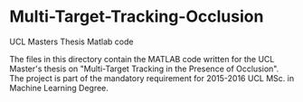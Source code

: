 # Multi-Target-Tracking-Occlusion
UCL Masters Thesis Matlab code

The files in this directory contain the MATLAB code written for the UCL Master's thesis on "Multi-Target Tracking in the Presence of Occlusion".
The project is part of the mandatory requirement for 2015-2016 UCL MSc. in Machine Learning Degree.
